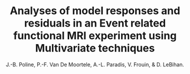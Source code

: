---
author: J.-B. Poline, P.-F. Van De Moortele, A.-L. Paradis, V. Frouin, & D. LeBihan.
title: Analyses of model responses and residuals in an Event related functional MRI experiment using Multivariate techniques
journal: NeuroImage
year: 1998
type: article
volume: 7
number: 4 PART II
---
